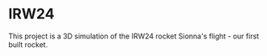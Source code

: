 # IRW24

This project is a 3D simulation of the IRW24 rocket Sionna's flight - our first built rocket.
